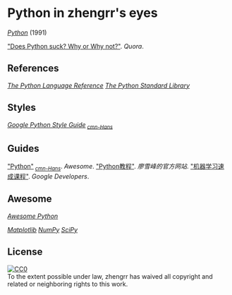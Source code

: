 # Python in zhengrr's eyes

[*Python*](https://python.org) (1991)

["Does Python suck? Why or Why not?"](https://quora.com/Does-Python-suck-Why-or-Why-not). *Quora*.

## References

[*The Python Language Reference*](https://docs.python.org/3/reference)
[*The Python Standard Library*](https://docs.python.org/3/library)

## Styles

[*Google Python Style Guide*](https://google.github.io/styleguide/pyguide)<sub> [*cmn-Hans*](http://zh-google-styleguide.readthedocs.org)</sub>

## Guides

["Python"](https://awesome-python.com)<sub> [*cmn-Hans*](http://python.jobbole.com/84464)</sub>. *Awesome*.
["Python教程"](https://www.liaoxuefeng.com/wiki/0014316089557264a6b348958f449949df42a6d3a2e542c000). *廖雪峰的官方网站*.
["机器学习速成课程"](https://developers.google.cn/machine-learning/crash-course/). *Google Developers*.

## Awesome

[*Awesome Python*](https://awesome-python.com/)

[*Matplotlib*](https://matplotlib.org/)
[*NumPy*](https://numpy.org/)
[*SciPy*](https://scipy.org/)

## License

<p xmlns:dct="https://purl.org/dc/terms/">
  <a rel="license"
     href="https://creativecommons.org/publicdomain/zero/1.0/">
    <img src="https://licensebuttons.net/p/zero/1.0/88x31.png" style="border-style: none;" alt="CC0" />
  </a>
  <br />
  To the extent possible under law,
  <span resource="[_:publisher]" rel="dct:publisher">
    <span property="dct:title">zhengrr</span></span>
  has waived all copyright and related or neighboring rights to
  this work.
</p>
